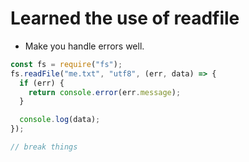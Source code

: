 # Learned the use of readfile

- Make you handle errors well.

```js
const fs = require("fs");
fs.readFile("me.txt", "utf8", (err, data) => {
  if (err) {
    return console.error(err.message);
  }

  console.log(data);
});

// break things
```